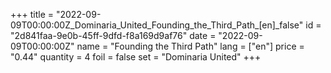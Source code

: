+++
title = "2022-09-09T00:00:00Z_Dominaria_United_Founding_the_Third_Path_[en]_false"
id = "2d841faa-9e0b-45ff-9dfd-f8a169d9af76"
date = "2022-09-09T00:00:00Z"
name = "Founding the Third Path"
lang = ["en"]
price = "0.44"
quantity = 4
foil = false
set = "Dominaria United"
+++
